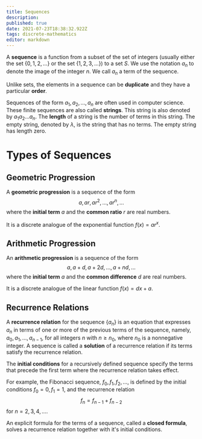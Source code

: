 ```yaml
---
title: Sequences
description: 
published: true
date: 2021-07-23T18:38:32.922Z
tags: discrete-mathematics
editor: markdown
---
```


A **sequence** is a function from a subset of the set of integers (usually either the set $\{0,1,2, \ldots\}$ or the set $\{1,2,3, \ldots\})$ to a set $S$. We use the notation $a_{n}$ to denote the image of the integer $n$. We call $a_{n}$ a term of the sequence.

Unlike sets, the elements in a sequence can be **duplicate** and they have a particular **order**. 

Sequences of the form $a_{1}, a_{2}, \ldots, a_{n}$ are often used in computer science. These finite sequences are also called **strings**. This string is also denoted by $a_{1} a_{2} \ldots a_{n} .$  The **length** of a string is the number of terms in this string. The empty string, denoted by $\lambda$, is the string that has no terms. The empty string has length zero.
# Types of Sequences
## Geometric Progression
A **geometric progression** is a sequence of the form
$$
a, a r, a r^{2}, \ldots, a r^{n}, \ldots
$$
where the **initial term** $a$ and the **common ratio** $r$ are real numbers.

It is a discrete analogue of the exponential function $f(x)=ar^x$.


## Arithmetic Progression
An **arithmetic progression** is a sequence of the form
$$
a, a+d, a+2 d, \ldots, a+n d, \ldots
$$
where the **initial term** $a$ and the **common difference** $d$ are real numbers.

It is a discrete analogue of the linear function $f(x)=dx+a$.

## Recurrence Relations
A **recurrence relation** for the sequence $\left\{a_{n}\right\}$ is an equation that expresses $a_{n}$ in terms of one or more of the previous terms of the sequence, namely, $a_{0}, a_{1}, \ldots, a_{n-1}$, for all integers $n$ with $n \geq n_{0}$, where $n_{0}$ is a nonnegative integer. A sequence is called a **solution** of a recurrence relation if its terms satisfy the recurrence relation.

The **initial conditions** for a recursively defined sequence specify the terms that precede the first term where the recurrence relation takes effect.

For example, the Fibonacci sequence, $f_{0}, f_{1}, f_{2}, \ldots$, is defined by the initial conditions $f_{0}=0, f_{1}=1$, and the recurrence relation
$$
f_{n}=f_{n-1}+f_{n-2}
$$
for $n=2,3,4, \ldots$.

An explicit formula for the terms of a sequence, called a **closed formula**, solves a recurrence relation together with it's initial conditions.